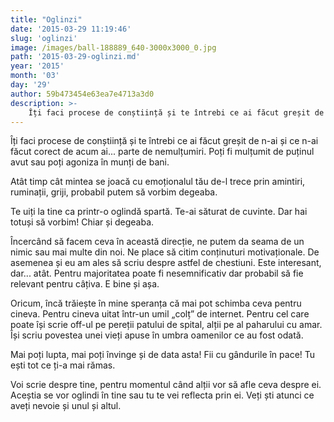 ```yaml
---
title: "Oglinzi"
date: '2015-03-29 11:19:46'
slug: 'oglinzi'
image: /images/ball-188889_640-3000x3000_0.jpg
path: '2015-03-29-oglinzi.md'
year: '2015'
month: '03'
day: '29'
author: 59b473454e63ea7e4713a3d0
description: >-
    Îți faci procese de conștiință și te întrebi ce ai făcut greșit de n-ai și ce n-ai făcut corect de acum ai... parte de nemulțumiri. Poți fi mulțumit de puținul avut sau poți agoniza în munți de bani.
---
```

<div class="kg-card-markdown"><p>Îți faci procese de conștiință și te întrebi ce ai făcut greșit de n-ai și ce n-ai făcut corect de acum ai... parte de nemulțumiri. Poți fi mulțumit de puținul avut sau poți agoniza în munți de bani.</p>
<p>Atât timp cât mintea se joacă cu emoționalul tău de-l trece prin amintiri, ruminații, griji, probabil putem să vorbim degeaba.</p>
<p>Te uiți la tine ca printr-o oglindă spartă. Te-ai săturat de cuvinte. Dar hai totuși să vorbim! Chiar și degeaba.</p>
<p>Încercând să facem ceva în această direcție, ne putem da seama de un nimic sau mai multe din noi. Ne place să citim conținuturi motivaționale. De asemenea și eu am ales să scriu despre astfel de chestiuni. Este interesant, dar... atât. Pentru majoritatea poate fi nesemnificativ dar probabil să fie relevant pentru câțiva. E bine și așa.</p>
<p>Oricum, încă trăiește în mine speranța că mai pot schimba ceva pentru cineva. Pentru cineva uitat într-un umil „colț” de internet. Pentru cel care poate își scrie off-ul pe pereții patului de spital, alții pe al paharului cu amar. Își scriu povestea unei vieți apuse în umbra oamenilor ce au fost odată.</p>
<p>Mai poți lupta, mai poți învinge și de data asta! Fii cu gândurile în pace! Tu ești tot ce ți-a mai rămas.</p>
<p>Voi scrie despre tine, pentru momentul când alții vor să afle ceva despre ei. Aceștia se vor oglindi în tine sau tu te vei reflecta prin ei. Veți ști atunci ce aveți nevoie și unul și altul.</p>
<p> </p>
</div>
    